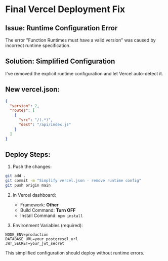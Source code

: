 # Final Vercel Deployment Fix

## Issue: Runtime Configuration Error
The error "Function Runtimes must have a valid version" was caused by incorrect runtime specification.

## Solution: Simplified Configuration
I've removed the explicit runtime configuration and let Vercel auto-detect it.

## New vercel.json:
```json
{
  "version": 2,
  "routes": [
    {
      "src": "/(.*)",
      "dest": "/api/index.js"
    }
  ]
}
```

## Deploy Steps:
1. Push the changes:
```bash
git add .
git commit -m "Simplify vercel.json - remove runtime config"
git push origin main
```

2. In Vercel dashboard:
   - Framework: **Other**
   - Build Command: **Turn OFF**
   - Install Command: `npm install`

3. Environment Variables (required):
```
NODE_ENV=production
DATABASE_URL=your_postgresql_url
JWT_SECRET=your_jwt_secret
```

This simplified configuration should deploy without runtime errors.